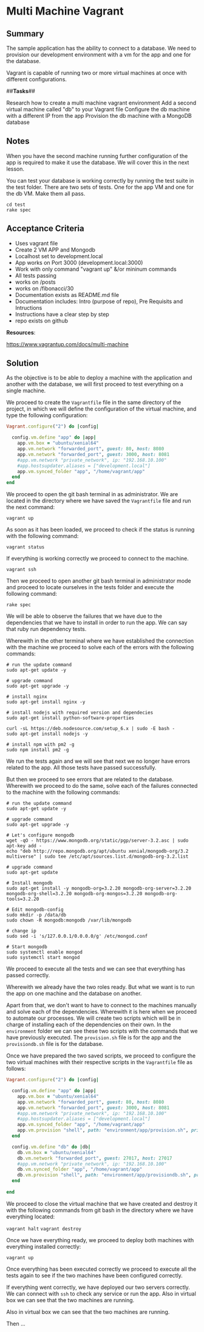 # Multi Machine Vagrant

## Summary

The sample application has the ability to connect to a database. We need to provision our development environment with a vm for the app and one for the database.

Vagrant is capable of running two or more virtual machines at once with different configurations.

##__Tasks__##

Research how to create a multi machine vagrant environment
Add a second virtual machine called "db" to your Vagrant file
Configure the db machine with a different IP from the app
Provision the db machine with a MongoDB database

## Notes

When you have the second machine running further configuration of the app is required to make it use the database. We will cover this in the next lesson.

You can test your database is working correctly by running the test suite in the test folder. There are two sets of tests. One for the app VM and one for the db VM. Make them all pass.

````
cd test
rake spec
````

## Acceptance Criteria

- Uses vagrant file
- Create 2 VM APP and Mongodb
- Localhost set to development.local
- App works on Port 3000 (development.local:3000)
- Work with only command "vagrant up" &/or mininum commands
- All tests passing
- works on /posts
- works on /fibonacci/30
- Documentation exists as README.md file
- Documentation includes: Intro (purpose of repo), Pre Requisits and Intructions
- Instructions have a clear step by step
- repo exists on github

**__Resources__**:

https://www.vagrantup.com/docs/multi-machine

## Solution

As the objective is to be able to deploy a machine with the application and another with the database, we will first proceed to test everything on a single machine.

We proceed to create the `Vagrantfile` file in the same directory of the project, in which we will define the configuration of the virtual machine, and type the following configuration:

````ruby
Vagrant.configure("2") do |config|

  config.vm.define "app" do |app|
    app.vm.box = "ubuntu/xenial64"
    app.vm.network "forwarded_port", guest: 80, host: 8080
    app.vm.network "forwarded_port", guest: 3000, host: 8081
    #app.vm.network "private_network", ip: "192.168.10.100"
    #app.hostsupdater.aliases = ["development.local"]
    app.vm.synced_folder "app", "/home/vagrant/app"
  end
end
````

We proceed to open the git bash terminal in as administrator. We are located in the directory where we have saved the `Vagrantfile` file and run the next command:

`vagrant up`

As soon as it has been loaded, we proceed to check if the status is running with the following command:

`vagrant status`

If everything is working correctly we proceed to connect to the machine.

`vagrant ssh`

Then we proceed to open another git bash terminal in administrator mode and proceed to locate ourselves in the tests folder and execute the following command:

`rake spec`

We will be able to observe the failures that we have due to the dependencies that we have to install in order to run the app. We can say that  ruby ​​run dependency tests.

Wherewith in the other terminal where we have established the connection with the machine we proceed to solve each of the errors with the following commands:

````
# run the update command
sudo apt-get update -y

# upgrade command
sudo apt-get upgrade -y

# install nginx
sudo apt-get install nginx -y

# install nodejs with required version and dependecies
sudo apt-get install python-software-properties

curl -sL https://deb.nodesource.com/setup_6.x | sudo -E bash -
sudo apt-get install nodejs -y

# install npm with pm2 -g
sudo npm install pm2 -g
````

We run the tests again and we will see that next we no longer have errors related to the app. All those tests have passed successfully.

But then we proceed to see errors that are related to the database. Wherewith we proceed to do the same, solve each of the failures connected to the machine with the following commands:

````
# run the update command
sudo apt-get update -y

# upgrade command
sudo apt-get upgrade -y

# Let's configure mongodb
wget -qO - https://www.mongodb.org/static/pgp/server-3.2.asc | sudo apt-key add -
echo "deb http://repo.mongodb.org/apt/ubuntu xenial/mongodb-org/3.2 multiverse" | sudo tee /etc/apt/sources.list.d/mongodb-org-3.2.list

# upgrade command
sudo apt-get update

# Install mongodb
sudo apt-get install -y mongodb-org=3.2.20 mongodb-org-server=3.2.20 mongodb-org-shell=3.2.20 mongodb-org-mongos=3.2.20 mongodb-org-tools=3.2.20

# Edit mongodb-config
sudo mkdir -p /data/db
sudo chown -R mongodb:mongodb /var/lib/mongodb

# change ip
sudo sed -i 's/127.0.0.1/0.0.0.0/g' /etc/mongod.conf

# Start mongodb
sudo systemctl enable mongod
sudo systemctl start mongod
````

We proceed to execute all the tests and we can see that everything has passed correctly.

Wherewith we already have the two roles ready. But what we want is to run the app on one machine and the database on another.

Apart from that, we don't want to have to connect to the machines manually and solve each of the dependencies. Wherewith it is here when we proceed to automate our processes. We will create two scripts which will be in charge of installing each of the dependencies on their own. In the `environment` folder we can see these two scripts with the commands that we have previously executed. The `provision.sh` file is for the app and the` provisiondb.sh` file is for the database.

Once we have prepared the two saved scripts, we proceed to configure the two virtual machines with their respective scripts in the `Vagrantfile` file as follows:

````ruby
Vagrant.configure("2") do |config|

  config.vm.define "app" do |app|
    app.vm.box = "ubuntu/xenial64"
    app.vm.network "forwarded_port", guest: 80, host: 8080
    app.vm.network "forwarded_port", guest: 3000, host: 8081
    #app.vm.network "private_network", ip: "192.168.10.100"
    #app.hostsupdater.aliases = ["development.local"]
    app.vm.synced_folder "app", "/home/vagrant/app"
    app.vm.provision "shell", path: "environment/app/provision.sh", privileged: false
  end

  config.vm.define "db" do |db|
    db.vm.box = "ubuntu/xenial64"
    db.vm.network "forwarded_port", guest: 27017, host: 27017
    #app.vm.network "private_network", ip: "192.168.10.100"
    db.vm.synced_folder "app", "/home/vagrant/app"
    db.vm.provision "shell", path: "environment/app/provisiondb.sh", privileged: false
  end
  
end
````

We proceed to close the virtual machine that we have created and destroy it with the following commands from git bash in the directory where we have everything located:

`vagrant halt`
`vagrant destroy`

Once we have everything ready, we proceed to deploy both machines with everything installed correctly:

`vagrant up`

Once everything has been executed correctly we proceed to execute all the tests again to see if the two machines have been configured correctly.

If everything went correctly, we have deployed our two servers correctly. We can connect with `ssh` to check any service or run the app. Also in virtual box we can see that the two machines are running.

Also in virtual box we can see that the two machines are running.

Then ...
